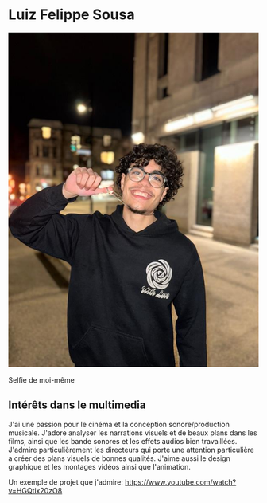 # Luiz Felippe Sousa 

![photo](medias/Image.jpg)

Selfie de moi-même 

## **Intérêts dans le multimedia** 
J'ai une passion pour le cinéma et la conception sonore/production musicale. J'adore analyser les narrations visuels et de beaux plans dans les films, ainsi que les bande sonores et les effets audios bien travaillées. J'admire particulièrement les directeurs qui porte une attention particulière a créer des plans visuels de bonnes qualités. J'aime aussi le design
graphique et les montages vidéos ainsi que l'animation.

Un exemple de projet que j'admire: 
<https://www.youtube.com/watch?v=HGQtix20zO8>

